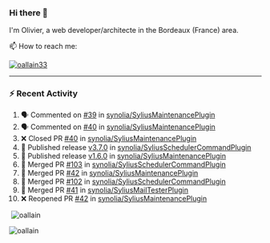 ### Hi there 👋

I'm Olivier, a web developer/architecte in the Bordeaux (France) area.

📫 How to reach me:

<p> <a href="https://twitter.com/oallain33" target="blank"><img src="https://img.shields.io/twitter/follow/oallain33?logo=twitter&style=for-the-badge" alt="oallain33" /></a> </p>

---

### :zap: Recent Activity

<!--START_SECTION:activity-->
1. 🗣 Commented on [#39](https://github.com/synolia/SyliusMaintenancePlugin/pull/39#issuecomment-2628904780) in [synolia/SyliusMaintenancePlugin](https://github.com/synolia/SyliusMaintenancePlugin)
2. 🗣 Commented on [#40](https://github.com/synolia/SyliusMaintenancePlugin/pull/40#issuecomment-2621283570) in [synolia/SyliusMaintenancePlugin](https://github.com/synolia/SyliusMaintenancePlugin)
3. ❌ Closed PR [#40](https://github.com/synolia/SyliusMaintenancePlugin/pull/40) in [synolia/SyliusMaintenancePlugin](https://github.com/synolia/SyliusMaintenancePlugin)
4. 🚀 Published release [v3.7.0](https://github.com/synolia/SyliusSchedulerCommandPlugin/releases/tag/v3.7.0) in [synolia/SyliusSchedulerCommandPlugin](https://github.com/synolia/SyliusSchedulerCommandPlugin)
5. 🚀 Published release [v1.6.0](https://github.com/synolia/SyliusMaintenancePlugin/releases/tag/v1.6.0) in [synolia/SyliusMaintenancePlugin](https://github.com/synolia/SyliusMaintenancePlugin)
6. 🎉 Merged PR [#103](https://github.com/synolia/SyliusSchedulerCommandPlugin/pull/103) in [synolia/SyliusSchedulerCommandPlugin](https://github.com/synolia/SyliusSchedulerCommandPlugin)
7. 🎉 Merged PR [#42](https://github.com/synolia/SyliusMaintenancePlugin/pull/42) in [synolia/SyliusMaintenancePlugin](https://github.com/synolia/SyliusMaintenancePlugin)
8. 🎉 Merged PR [#102](https://github.com/synolia/SyliusSchedulerCommandPlugin/pull/102) in [synolia/SyliusSchedulerCommandPlugin](https://github.com/synolia/SyliusSchedulerCommandPlugin)
9. 🎉 Merged PR [#41](https://github.com/synolia/SyliusMailTesterPlugin/pull/41) in [synolia/SyliusMailTesterPlugin](https://github.com/synolia/SyliusMailTesterPlugin)
10. ❌ Reopened PR [#42](https://github.com/synolia/SyliusMaintenancePlugin/pull/42) in [synolia/SyliusMaintenancePlugin](https://github.com/synolia/SyliusMaintenancePlugin)
<!--END_SECTION:activity-->

<p>&nbsp;<img align="center" src="https://github-readme-stats.vercel.app/api?username=oallain&show_icons=true&locale=en" alt="oallain" /></p>

<p><img align="center" src="https://github-readme-streak-stats.herokuapp.com/?user=oallain&" alt="oallain" /></p>

